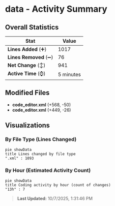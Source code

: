 # data - Activity Summary 

## Overall Statistics

| Stat                   | Value                                                             |
| ---------------------- | ----------------------------------------------------------------- |
| **Lines Added** (➕)   | 1017                                          |
| **Lines Removed** (➖) | 76                                        |
| **Net Change** (↕)    | 941                |
| **Active Time** (⌚)   | 5 minutes |


## Modified Files
- **code_editor.xml** (+568, -50)
- **code_editor.xml** (+449, -26)

## Visualizations

### By File Type (Lines Changed)

```mermaid
pie showData
title Lines changed by file type
".xml" : 1093
```

### By Hour (Estimated Activity Count)

```mermaid
pie showData
title Coding activity by hour (count of changes)
"13h" : 7
```


> **Last Updated:** 10/7/2025, 1:31:46 PM
